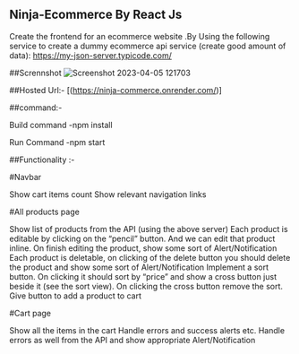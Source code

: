 ## Ninja-Ecommerce  By React Js

Create the frontend for an ecommerce website .By  Using the following service to create a dummy ecommerce api service (create good amount of data): https://my-json-server.typicode.com/

##Scrennshot
 ![Screenshot 2023-04-05 121703](https://user-images.githubusercontent.com/100330745/230002947-1364fade-c7b8-4694-bbf6-e0c5b14a027a.png)


##Hosted Url:- [(https://ninja-commerce.onrender.com/)]


##command:-

Build command -npm install

Run Command -npm start

##Functionality :-

#Navbar

Show cart items count
Show relevant navigation links

#All products page

Show list of products from the API (using the above server)
Each product is editable by clicking on the “pencil” button. And we can edit that product inline. On finish editing the product, show some sort of Alert/Notification
Each product is deletable, on clicking of the delete button you should delete the product and show some sort of Alert/Notification
Implement a sort button. On clicking it should sort by “price” and show a cross button just beside it (see the sort view). On clicking the cross button remove the sort.
Give button to add a product to cart


#Cart page

Show all the items in the cart
Handle errors and success alerts etc.
Handle errors as well from the API and show appropriate Alert/Notification


